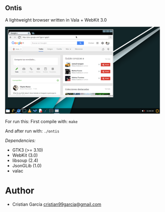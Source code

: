 Ontis
---

A lightweight browser written in Vala + WebKit 3.0

![ontis_screenshot](https://raw.githubusercontent.com/cristian99garcia/ontis/master/screenshots/screenshot1.png)


For run this:
First compile with:
```make```

And after run with:
```./ontis```

*Dependencies:*

 * GTK3 (>= 3.10)
 * WebKit (3.0)
 * libsoup (2.4)
 * JsonGLib (1.0)
 * valac

Author
===
 * Cristian García <cristian99garcia@gmail.com>
